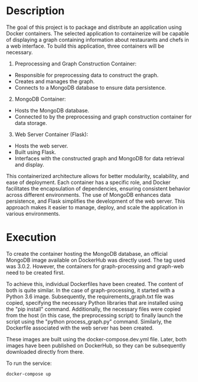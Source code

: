 # Description

The goal of this project is to package and distribute an application using Docker containers. The selected application
to containerize will be capable of displaying a graph containing information about restaurants and chefs in a web interface.
To build this application, three containers will be necessary.

1. Preprocessing and Graph Construction Container:

- Responsible for preprocessing data to construct the graph.
- Creates and manages the graph.
- Connects to a MongoDB database to ensure data persistence.

2. MongoDB Container:

- Hosts the MongoDB database.
- Connected to by the preprocessing and graph construction container for data storage.

3. Web Server Container (Flask):

- Hosts the web server.
- Built using Flask.
- Interfaces with the constructed graph and MongoDB for data retrieval and display.

This containerized architecture allows for better modularity, scalability, and ease of deployment. Each container has a
specific role, and Docker facilitates the encapsulation of dependencies, ensuring consistent behavior across different
environments. The use of MongoDB enhances data persistence, and Flask simplifies the development of the web server.
This approach makes it easier to manage, deploy, and scale the application in various environments.

# Execution

To create the container hosting the MongoDB database, an official MongoDB image available on DockerHub was directly used.
The tag used was 3.0.2. However, the containers for graph-processing and graph-web need to be created first.

To achieve this, individual Dockerfiles have been created. The content of both is quite similar.
In the case of graph-processing, it started with a Python 3.6 image. Subsequently, the requirements_graph.txt file was
copied, specifying the necessary Python libraries that are installed using the "pip install" command.
Additionally, the necessary files were copied from the host (in this case, the preprocessing script) to
finally launch the script using the "python process_graph.py" command. Similarly, the Dockerfile associated with the web server has been created.

These images are built using the docker-compose.dev.yml file. Later, both images have been published on DockerHub,
so they can be subsequently downloaded directly from there.

To run the service:

```
docker-compose up
```